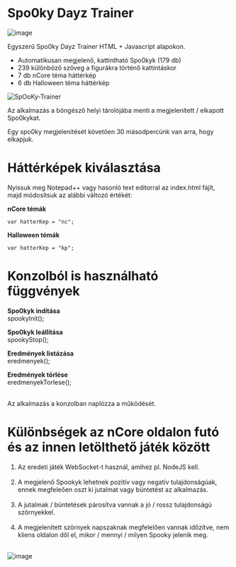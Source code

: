 # Spo0ky Dayz Trainer #

![image](https://user-images.githubusercontent.com/63890454/200156459-b0b64493-7c41-45c4-950a-7e63eabc91d0.png)

Egyszerű Spo0ky Dayz Trainer HTML + Javascript alapokon.

* Automatikusan megjelenő, kattintható Spo0kyk (179 db)
* 239 különböző szöveg a figurákra történő kattintáskor
* 7 db nCore téma háttérkép
* 6 db Halloween téma háttérkép

![SpOoKy-Trainer](https://github.com/Alpha-Buchotep/Spooky-Dayz/assets/63890454/192a5f88-6f90-488b-a9f2-3e0e23c48f4b)

Az alkalmazás a böngésző helyi tárolójába menti a megjelenített / elkapott Spo0kykat.

Egy spo0ky megjelenítését követően 30 másodpercünk van arra, hogy elkapjuk.

# <b>Háttérképek kiválasztása</b>
Nyissuk meg Notepad++ vagy hasonló text editorral az index.html fájlt, majd módosítsuk az alábbi változó értékét:

<b>nCore témák</b>

<code>var hatterKep = "nc";</code>

<b>Halloween témák</b>

<code>var hatterKep = "kp";</code>

# <b>Konzolból is használható függvények</b>

<b>Spo0kyk indítása</b><br>
spookyInit();<br>

<b>Spo0kyk leállítása</b><br>
spookyStop();<br>

<b>Eredmények listázása</b><br>
eredmenyek();<br>

<b>Eredmények törlése</b><br>
eredmenyekTorlese();<br><br>

Az alkalmazás a konzolban naplózza a működését.

# <b>Különbségek az nCore oldalon futó és az innen letölthető játék között</b><br>

1. Az eredeti játék WebSocket-t használ, amihez pl. NodeJS kell.<br><br>
2. A megjelenő Spookyk lehetnek pozitív vagy negatív tulajdonságúak, ennek megfeleően oszt ki jutalmat vagy büntetést az alkalmazás.<br><br>
3. A jutalmak / büntetések párosítva vannak a jó / rossz tulajdonságú szörnyekkel.<br><br>
4. A megjelenített szörnyek napszaknak megfelelően vannak időzítve, nem kliens oldalon dől el, mikor / mennyi / milyen Spooky jelenik meg.<br><br>

![image](https://i.ibb.co/Xbf896R/Spooky-Trainer-2023.gif)
